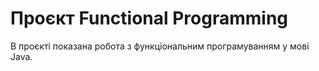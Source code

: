 # Проєкт Functional Programming

В проєкті показана робота з функціональним програмуванням у мові Java.